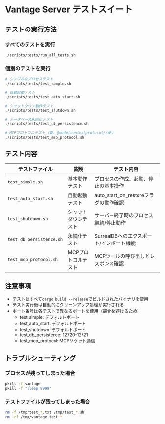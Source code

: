 # Vantage Server テストスイート

## テストの実行方法

### すべてのテストを実行
```bash
./scripts/tests/run_all_tests.sh
```

### 個別のテストを実行
```bash
# シンプルなプロセステスト
./scripts/tests/test_simple.sh

# 自動起動テスト
./scripts/tests/test_auto_start.sh

# シャットダウン動作テスト
./scripts/tests/test_shutdown.sh

# データベース永続化テスト
./scripts/tests/test_db_persistence.sh

# MCPプロトコルテスト（要: @modelcontextprotocol/sdk）
./scripts/tests/test_mcp_protocol.sh
```

## テスト内容

| テストファイル | 説明 | テスト内容 |
|---|---|---|
| `test_simple.sh` | 基本動作テスト | プロセスの作成、起動、停止の基本操作 |
| `test_auto_start.sh` | 自動起動テスト | auto_start_on_restoreフラグの動作確認 |
| `test_shutdown.sh` | シャットダウンテスト | サーバー終了時のプロセス継続/停止動作 |
| `test_db_persistence.sh` | 永続化テスト | SurrealDBへのエクスポート/インポート機能 |
| `test_mcp_protocol.sh` | MCPプロトコルテスト | MCPツールの呼び出しとレスポンス確認 |

## 注意事項

- テストはすべて`cargo build --release`でビルドされたバイナリを使用
- テスト実行後は自動的にクリーンアップ処理が実行される
- ポート番号は各テストで異なるポートを使用（競合を避けるため）
  - test_simple: デフォルトポート
  - test_auto_start: デフォルトポート
  - test_shutdown: デフォルトポート
  - test_db_persistence: 12720-12721
  - test_mcp_protocol: MCPソケット通信

## トラブルシューティング

### プロセスが残ってしまった場合
```bash
pkill -f vantage
pkill -f "sleep 9999"
```

### テストファイルが残ってしまった場合
```bash
rm -f /tmp/test_*.txt /tmp/test_*.sh
rm -rf /tmp/vantage_test_*
```